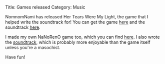 Title: Games released
Category: Music

NomnomNami has released Her Tears Were My Light, the game that I helped write the soundtrack for! You can get the game [here](https://nomnomnami.itch.io/her-tears-were-my-light) and the soundtrack [here](https://lydianchord.bandcamp.com/album/her-tears-were-my-light-soundtrack).

I made my own NaNoRenO game too, which you can find [here](https://alexh.itch.io/abandoned-building-quest). I also wrote the [soundtrack](https://lydianchord.bandcamp.com/album/abandoned-building-quest-soundtrack), which is probably more enjoyable than the game itself unless you're a masochist.

Have fun!

